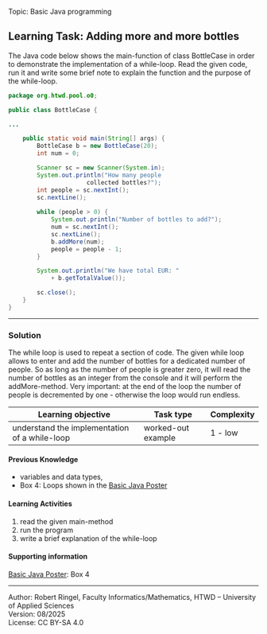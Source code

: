 Topic: Basic Java programming

## Learning Task: Adding more and more bottles 

The Java code below shows the main-function of class BottleCase in order to demonstrate the implementation of a while-loop. Read the given code, run it and write some brief note to explain the function and the purpose of the while-loop.

``` java
package org.htwd.pool.o0;

public class BottleCase {

...

    public static void main(String[] args) {
        BottleCase b = new BottleCase(20);
        int num = 0;

        Scanner sc = new Scanner(System.in);
        System.out.println("How many people 	
			          collected bottles?");
        int people = sc.nextInt();
        sc.nextLine();
        
        while (people > 0) {
            System.out.println("Number of bottles to add?"); 
            num = sc.nextInt();
            sc.nextLine();
            b.addMore(num);
            people = people - 1;
        }

        System.out.println("We have total EUR: " 
            + b.getTotalValue());

        sc.close();
    }
}
```

---------------------------------------

### Solution

The while loop is used to repeat a section of code. The given while loop allows to enter and add the number of bottles for a dedicated number of people. 
So as long as the number of people is greater zero, it will read the number of bottles as an integer from the console and it will perform the addMore-method. Very important: at the end of the loop the number of people is decremented by one - otherwise the loop would run endless.


| **Learning objective**                           | **Task type**   | **Complexity** |
| ------------------------------------------------ | --------------- | -------------- |
| understand the implementation of a while-loop | worked-out example | 1 - low        |  

#### Previous Knowledge

- variables and data types,  
- Box 4: Loops shown in the [Basic Java Poster](00_JavaPoster_HK_engl.pdf)  

#### Learning Activities

1) read the given main-method
2) run the program
3) write a brief explanation of the while-loop 

#### Supporting information

[Basic Java Poster](00_JavaPoster_HK_engl.pdf): Box 4

---------------------------------------
Author: Robert Ringel, Faculty Informatics/Mathematics, HTWD – University of Applied Sciences  
Version: 08/2025            
License: CC BY-SA 4.0

